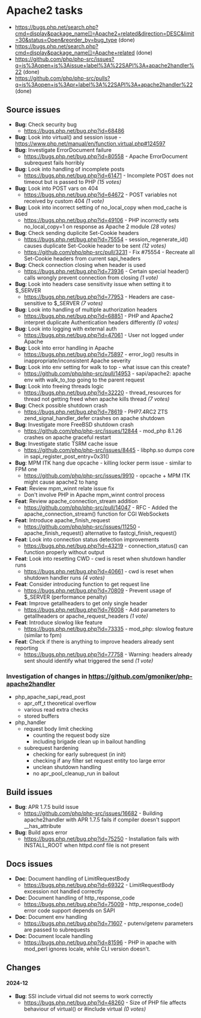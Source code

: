 # Apache2 tasks

- https://bugs.php.net/search.php?cmd=display&package_name[]=Apache2+related&direction=DESC&limit=30&status=Open&reorder_by=bug_type (done)
- https://bugs.php.net/search.php?cmd=display&package_name[]=Apache+related (done)
- https://github.com/php/php-src/issues?q=is%3Aopen+is%3Aissue+label%3A%22SAPI%3A+apache2handler%22 (done)
- https://github.com/php/php-src/pulls?q=is%3Aopen+is%3Apr+label%3A%22SAPI%3A+apache2handler%22 (done)

## Source issues

- **Bug**: Check security bug
  - https://bugs.php.net/bug.php?id=68486
- **Bug**: Look into virtual() and session issue - https://www.php.net/manual/en/function.virtual.php#124597
- **Bug**: Investigate ErrorDocument failure
  - https://bugs.php.net/bug.php?id=80558 - Apache ErrorDocument subrequest fails horribly
- **Bug**: Look into handling of incomplete posts
  - https://bugs.php.net/bug.php?id=61471 - Incomplete POST does not timeout but is passed to PHP _(15 votes)_
- **Bug**: Look into POST vars on 404
  - https://bugs.php.net/bug.php?id=64672 - POST variables not received by custom 404 _(1 vote)_
- **Bug**: Look into incorrect setting of no_local_copy when mod_cache is used
  - https://bugs.php.net/bug.php?id=49106 - PHP incorrectly sets no_local_copy=1 on response as Apache 2 module _(28 votes)_
- **Bug**: Check sending duplicite Set-Cookie headers
  - https://bugs.php.net/bug.php?id=75554 - session_regenerate_id() causes duplicate Set-Cookie header to be sent _(12 votes)_
  - https://github.com/php/php-src/pull/3231 - Fix #75554 - Recreate all Set-Cookie headers from current sapi_headers
- **Bug**: Check connection closing when header is used
  - https://bugs.php.net/bug.php?id=73936 - Certain special header() calls wrongly prevent connection from closing _(1 vote)_
- **Bug**: Look into headers case sensitivity issue when setting it to $_SERVER
  - https://bugs.php.net/bug.php?id=77953 - Headers are case-sensitive to $_SERVER _(7 votes)_
- **Bug**: Look into handling of multiple authorization headers
  - https://bugs.php.net/bug.php?id=68851 - PHP and Apache2 interpret duplicate Authentication headers differently _(0 votes)_
- **Bug**: Look into logging with external auth
  - https://bugs.php.net/bug.php?id=47061 - 	User not logged under Apache
- **Bug**: Look into error handling in Apache
  - https://bugs.php.net/bug.php?id=75897 - error_log() results in inappropriate/inconsistent Apache severity
- **Bug**: Look into env setting for walk to top - what issue can this create?
  - https://github.com/php/php-src/pull/14953 - sapi/apache2: apache env with walk_to_top going to the parent request
- **Bug**: Look into freeing threads logic
  - https://bugs.php.net/bug.php?id=32220 - thread_resources for thread not getting freed when apache kills thread _(7 votes)_
- **Bug**: Check possible shutdown crash
  - https://bugs.php.net/bug.php?id=78619 - PHP7.4RC2 ZTS zend_signal_handler_defer crashes on apache shutdown
- **Bug**: Investigate more FreeBSD shutdown crash
  - https://github.com/php/php-src/issues/12844 - mod_php 8.1.26 crashes on apache graceful restart
- **Bug**: Investigate static TSRM cache issue
  - https://github.com/php/php-src/issues/8445 - libphp.so dumps core in sapi_register_post_entry+0x31()
- **Bug**: MPM ITK hang due opcache - killing locker perm issue - similar to FPM one
  - https://github.com/php/php-src/issues/9910 - opcache + MPM ITK might cause apache2 to hang
- **Feat**: Review mpm_winnt relate issue fix
  - Don't involve PHP in Apache mpm_winnt control process
- **Feat**: Review apache_connection_stream addition
  - https://github.com/php/php-src/pull/14047 - RFC - Added the apache_connection_stream() function for CGI WebSockets
- **Feat**: Introduce apache_finish_request
  - https://github.com/php/php-src/issues/11250 - apache_finish_request() alternative to fastcgi_finish_request()
- **Feat**: Look into connection status detection improvements
  - https://bugs.php.net/bug.php?id=43219 - connection_status() can function properly without output
- **Feat**: Look into resetting CWD - cwd is reset when shutdown handler runs
  - https://bugs.php.net/bug.php?id=40661 - cwd is reset when shutdown handler runs _(4 votes)_
- **Feat**: Consider introducing function to get request line
  - https://bugs.php.net/bug.php?id=70809 - Prevent usage of $_SERVER (performance penalty)
- **Feat**: Improve getallheaders to get only single header
  - https://bugs.php.net/bug.php?id=76008 - Add parameters to getallheaders or apache_request_headers _(1 vote)_
- **Feat**: Introduce slowlog like feature
  - https://bugs.php.net/bug.php?id=73335 - mod_php: slowlog feature (similar to fpm)
- **Feat**: Check if there is anything to improve headers already sent reporting
  - https://bugs.php.net/bug.php?id=77758 - Warning: headers already sent should identify what triggered the send _(1 vote)_


### Investigation of changes in https://github.com/gmoniker/php-apache2handler

- php_apache_sapi_read_post
  - apr_off_t theoretical overflow
  - various read extra checks
  - stored buffers
- php_handler
  - request body limit checking
    - counting the request body size
    - including brigade clean up in bailout handling
  - subrequest hardening
    - checking for early subrequest (in init)
    - checking if any filter set request entity too large error
    - unclean shutdown handling
    - no apr_pool_cleanup_run in bailout

## Build issues

- **Bug**: APR 1.7.5 build issue
  - https://github.com/php/php-src/issues/16682 - Building apache2handler with APR 1.7.5 fails if compiler doesn't support __has_attribute
- **Bug**: Build apxs error
  - https://bugs.php.net/bug.php?id=75250 - Installation fails with INSTALL_ROOT when httpd.conf file is not present


## Docs issues

- **Doc**: Document handling of LimitRequestBody
  - https://bugs.php.net/bug.php?id=69322 - LimitRequestBody excession not handled correctly
- **Doc**: Document handling of http_response_code
  - https://bugs.php.net/bug.php?id=75009 - http_response_code() error code support depends on SAPI
- **Doc**: Document env handling
  - https://bugs.php.net/bug.php?id=71607 - putenv/getenv parameters are passed to subrequests
- **Doc**: Document locale handling
  - https://bugs.php.net/bug.php?id=81596 - PHP in apache with mod_perl ignores locale, while CLI version doesn't.


## Changes

#### 2024-12

- **Bug**: SSI include virtual did not seems to work correctly
  - https://bugs.php.net/bug.php?id=48260 - Size of PHP file affects behaviour of virtual() or #include virtual _(0 votes)_